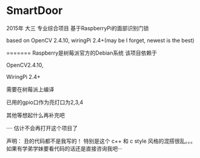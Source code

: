# SmartDoor
2015年 大三 专业综合项目 基于RaspberryPi的面部识别门锁

based on OpenCV 2.4.10, wiringPi 2.4+(may be I forget, newest is the best)

=======
Raspberry是树莓派官方的Debian系统
该项目依赖于 

OpenCV2.4.10,   

WiringPi 2.4+

需要在树莓派上编译

已用的gpio口作为亮灯口为2,3,4

其他等想起什么再补充吧

···· 估计不会再打开这个项目了


声明： 丑的代码都不是我写的！ 特别是这个 c++ 和 c style 风格的混搭很乱。。。 如果有学弟学妹要看代码的话还是直接咨询我吧···
